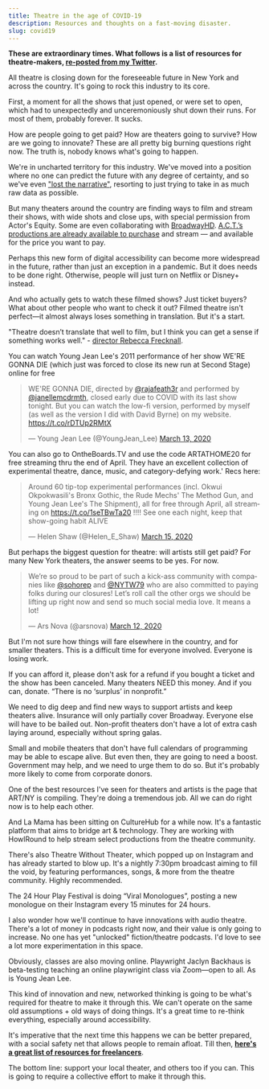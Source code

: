 ```yaml
---
title: Theatre in the age of COVID-19
description: Resources and thoughts on a fast-moving disaster.
slug: covid19
---
```


**These are extraordinary times. What follows is a list of resources for theatre-makers, [re-posted from my Twitter](https://twitter.com/guscuddy/status/1239692936498925568?s=21).**

All theatre is closing down for the foreseeable future in New York and across the country. It's going to rock this industry to its core.

<!--more-->

First, a moment for all the shows that just opened, or were set to open, which had to unexpectedly and unceremoniously shut down their runs. For most of them, probably forever. It sucks.

How are people going to get paid? How are theaters going to survive? How are we going to innovate? These are all pretty big burning questions right now. The truth is, nobody knows what's going to happen.

We're in uncharted territory for this industry. We've moved into a position where no one can predict the future with any degree of certainty, and so we've even ["lost the narrative"](https://www.ribbonfarm.com/2020/03/09/plot-economics/), resorting to just trying to take in as much raw data as possible.

But many theaters around the country are finding ways to film and stream their shows, with wide shots and close ups, with special permission from Actor's Equity. Some are even collaborating with [BroadwayHD](https://www.broadwayhd.com/). [A.C.T.’s productions are already available to purchase](https://secure.act-sf.org/overview/gloria-tonistone-streaming) and stream — and available for the price you want to pay.

Perhaps this new form of digital accessibility can become more widespread in the future, rather than just an exception in a pandemic. But it does needs to be done right. Otherwise, people will just turn on Netflix or Disney+ instead.

And who actually gets to watch these filmed shows? Just ticket buyers? What about other people who want to check it out? Filmed theatre isn't perfect—it almost always loses something in translation. But it's a start.

"Theatre doesn’t translate that well to film, but I think you can get a sense if something works well." - [director Rebecca Frecknall](https://www.americantheatre.org/2020/03/13/the-show-goes-online/).

You can watch Young Jean Lee's 2011 performance of her show WE'RE GONNA DIE (which just was forced to close its new run at Second Stage) online for free

<blockquote class="twitter-tweet"><p lang="en" dir="ltr">WE&#39;RE GONNA DIE, directed by <a href="https://twitter.com/rajafeath3r?ref_src=twsrc%5Etfw">@rajafeath3r</a> and performed by <a href="https://twitter.com/janellemcdrmth?ref_src=twsrc%5Etfw">@janellemcdrmth</a>, closed early due to COVID with its last show tonight. But you can watch the low-fi version, performed by myself (as well as the version I did with David Byrne) on my website. <a href="https://t.co/rDTUp2RMtX">https://t.co/rDTUp2RMtX</a></p>&mdash; Young Jean Lee (@YoungJean_Lee) <a href="https://twitter.com/YoungJean_Lee/status/1238268661086867456?ref_src=twsrc%5Etfw">March 13, 2020</a></blockquote> <script async src="https://platform.twitter.com/widgets.js" charset="utf-8"></script>

You can also go to OntheBoards.TV and use the code ARTATHOME20 for free streaming thru the end of April. They have an excellent collection of experimental theatre, dance, music, and category-defying work.' Recs here:

<blockquote class="twitter-tweet"><p lang="en" dir="ltr">Around 60 tip-top experimental performances (incl. Okwui Okpokwasili&#39;s Bronx Gothic, the Rude Mechs&#39; The Method Gun, and Young Jean Lee&#39;s The Shipment), all for free through April, all streaming on <a href="https://t.co/1seTBwTa20">https://t.co/1seTBwTa20</a> !!!! See one each night, keep that show-going habit ALIVE</p>&mdash; Helen Shaw (@Helen_E_Shaw) <a href="https://twitter.com/Helen_E_Shaw/status/1239237406467010561?ref_src=twsrc%5Etfw">March 15, 2020</a></blockquote> <script async src="https://platform.twitter.com/widgets.js" charset="utf-8"></script>

But perhaps the biggest question for theatre: will artists still get paid? For many New York theaters, the answer seems to be yes. For now.

<blockquote class="twitter-tweet"><p lang="en" dir="ltr">We’re so proud to be part of such a kick-ass community with companies like <a href="https://twitter.com/sohorep?ref_src=twsrc%5Etfw">@sohorep</a> and <a href="https://twitter.com/NYTW79?ref_src=twsrc%5Etfw">@NYTW79</a> who are also committed to paying folks during our closures! Let’s roll call the other orgs we should be lifting up right now and send so much social media love. It means a lot!</p>&mdash; Ars Nova (@arsnova) <a href="https://twitter.com/arsnova/status/1238232430798143489?ref_src=twsrc%5Etfw">March 12, 2020</a></blockquote> <script async src="https://platform.twitter.com/widgets.js" charset="utf-8"></script>

But I'm not sure how things will fare elsewhere in the country, and for smaller theaters. This is a difficult time for everyone involved. Everyone is losing work.

If you can afford it, please don't ask for a refund if you bought a ticket and the show has been canceled. Many theaters NEED this money. And if you can, donate. “There is no ‘surplus’ in nonprofit.”

We need to dig deep and find new ways to support artists and keep theaters alive. Insurance will only partially cover Broadway. Everyone else will have to be bailed out. Non-profit theaters don't have a lot of extra cash laying around, especially without spring galas.

Small and mobile theaters that don't have full calendars of programming may be able to escape alive. But even then, they are going to need a boost. Government may help, and we need to urge them to do so. But it's probably more likely to come from corporate donors.

One of the best resources I've seen for theaters and artists is the page that ART/NY is compiling. They're doing a tremendous job. All we can do right now is to help each other.

And La Mama has been sitting on CultureHub for a while now. It's a fantastic platform that aims to bridge art & technology. They are working with HowlRound to help stream select productions from the theatre community.

There's also Theatre Without Theater, which popped up on Instagram and has already started to blow up. It's a nightly 7:30pm broadcast aiming to fill the void, by featuring performances, songs, & more from the theatre community. Highly recommended.

The 24 Hour Play Festival is doing “Viral Monologues”, posting a new monologue on their Instagram every 15 minutes for 24 hours.

I also wonder how we'll continue to have innovations with audio theatre. There's a lot of money in podcasts right now, and their value is only going to increase. No one has yet "unlocked" fiction/theatre podcasts. I'd love to see a lot more experimentation in this space.

Obviously, classes are also moving online. Playwright Jaclyn Backhaus is beta-testing teaching an online playwrigint class via Zoom—open to all. As is Young Jean Lee.

This kind of innovation and new, networked thinking is going to be what's required for theatre to make it through this. We can't operate on the same old assumptions + old ways of doing things. It's a great time to re-think everything, especially around accessibility.

It's imperative that the next time this happens we can be better prepared, with a social safety net that allows people to remain afloat. Till then, **[here's a great list of resources for freelancers](https://covid19freelanceartistresource.wordpress.com/)**.

The bottom line: support your local theater, and others too if you can. This is going to require a collective effort to make it through this.
